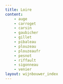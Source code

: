 ```yaml
---
title: Loire
content: 
    - auge
    - carroget
    - carsin
    - gaubicher
    - gillet
    - pibaleau
    - plouzeau
    - plouzeaufr
    - pesnot
    - riffault
    - sigonneau
    - venier
layout: wijnbouwer_index
---
```

